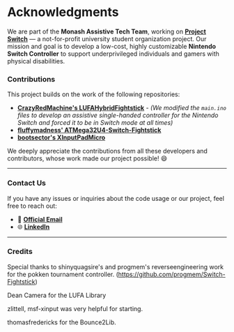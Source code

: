 # Acknowledgments

We are part of the **Monash Assistive Tech Team**, working on [**Project Switch**](https://www.monatt.org/project-switch) — a not-for-profit university student organization project. Our mission and goal is to develop a low-cost, highly customizable **Nintendo Switch Controller** to support underprivileged individuals and gamers with physical disabilities.

### Contributions

This project builds on the work of the following repositories:

- [**CrazyRedMachine's LUFAHybridFightstick**](https://github.com/CrazyRedMachine/LUFAHybridFightstick) - *(We modified the `main.ino` files to develop an assistive single-handed controller for the Nintendo Switch and forced it to be in Switch mode at all times)*  
- [**fluffymadness' ATMega32U4-Switch-Fightstick**](https://github.com/fluffymadness/ATMega32U4-Switch-Fightstick)
- [**bootsector's XInputPadMicro**](https://github.com/bootsector/XInputPadMicro)

We deeply appreciate the contributions from all these developers and contributors, whose work made our project possible! :smile:

---

### Contact Us

If you have any issues or inquiries about the code usage or our project, feel free to reach out:

- 📧 [**Official Email**](mailto:matt@monash.edu)
- 🌐 [**LinkedIn**](https://www.linkedin.com/company/matt-monash)

---

### Credits

Special thanks to shinyquagsire's and progmem's reverseengineering work for the pokken tournament controller. (https://github.com/progmem/Switch-Fightstick)

Dean Camera for the LUFA Library

zlittell, msf-xinput was very helpful for starting.

thomasfredericks for the Bounce2Lib.
